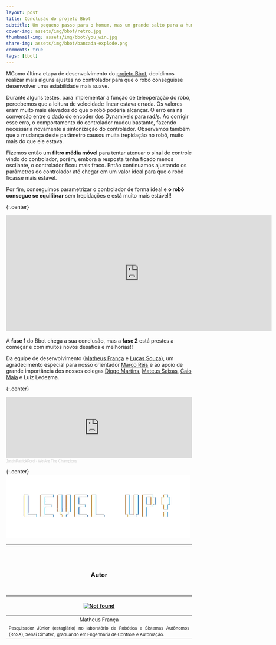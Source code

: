 ```yaml
---
layout: post
title: Conclusão do projeto Bbot
subtitle: Um pequeno passo para o homem, mas um grande salto para a humanidade by Matheus França
cover-img: assets/img/bbot/retro.jpg
thumbnail-img: assets/img/bbot/you_win.jpg
share-img: assets/img/bbot/bancada-explode.png
comments: true
tags: [bbot]
---
```


MComo última etapa de desenvolvimento do [projeto Bbot](https://mhar-vell.github.io/rasc/project-bbot/), decidimos realizar mais alguns ajustes no controlador para que o robô conseguisse desenvolver uma estabilidade mais suave. 

Durante alguns testes, para implementar a função de teleoperação do robô, percebemos que a leitura de velocidade linear estava errada. Os valores eram muito mais elevados do que o robô poderia alcançar. O erro era na conversão entre o dado do encoder dos Dynamixels para rad/s. Ao corrigir esse erro, o comportamento do controlador mudou bastante, fazendo necessária novamente a sintonização do controlador. Observamos também que a mudança deste parâmetro causou muita trepidação no robô, muito mais do que ele estava.

Fizemos então um **filtro média móvel** para tentar atenuar o sinal de controle vindo do controlador, porém, embora a resposta tenha ficado menos oscilante, o controlador ficou mais fraco. Então continuamos ajustando os parâmetros do controlador até chegar em um valor ideal para que o robô ficasse mais estável. 

Por fim, conseguimos parametrizar o controlador de forma ideal e **o robô consegue se equilibrar** sem trepidações e está muito mais estável!! 

{:.center}
<iframe width="720" height="315" src="https://www.youtube.com/embed/L74pwDNFQ-Q" title="YouTube video player" frameborder="0" allow="accelerometer; autoplay; clipboard-write; encrypted-media; gyroscope; picture-in-picture" allowfullscreen></iframe>

A **fase 1** do Bbot chega a sua conclusão, mas a **fase 2** está prestes a começar e com muitos novos desafios e melhorias!! 

Da equipe de desenvolvimento ([Matheus França](linkedin.com/in/matheus-frança-b62044150) e [Lucas Souza](https://www.linkedin.com/in/lucas-lins-souza-51b1909a/)), um agradecimento especial para nosso orientador [Marco Reis](https://mhar-vell.github.io/portfolio/) e ao apoio de grande importância dos nossos colegas [Diogo Martins](https://www.linkedin.com/in/diogo-alexandre-martins-02b528163/), [Mateus Seixas](linkedin.com/in/mateus-seixas-59296a190), [Caio Maia](https://www.linkedin.com/in/caiomaia3/) e Luiz Ledezma.

{:.center}
<iframe width="100%" height="166" scrolling="no" frameborder="no" src="https://w.soundcloud.com/player/?url=https%3A//api.soundcloud.com/tracks/123393442&color=%23ff5500&auto_play=false&hide_related=false&show_comments=true&show_user=true&show_reposts=false&show_teaser=true"></iframe><div style="font-size: 10px; color: #cccccc;line-break: anywhere;word-break: normal;overflow: hidden;white-space: nowrap;text-overflow: ellipsis; font-family: Interstate,Lucida Grande,Lucida Sans Unicode,Lucida Sans,Garuda,Verdana,Tahoma,sans-serif;font-weight: 100;"><a href="https://soundcloud.com/justinpfordmusic" title="JustinPatrickFord" target="_blank" style="color: #cccccc; text-decoration: none;">JustinPatrickFord</a> · <a href="https://soundcloud.com/justinpfordmusic/we-are-the-champions" title="We Are The Champions" target="_blank" style="color: #cccccc; text-decoration: none;">We Are The Champions</a></div>

{:.center}
![drawing600](../assets/img/bbot/level.png)


----------------

<br>
<br>

<!-- **************************************** Autor **************************************** -->
<center><h3 class="post-title">Autor</h3><br/></center>

<div class="row">
  <div class=" col-xl-auto offset-xl-0 col-lg-4 offset-lg-0">
    <table class="table-borderless highlight">
      <thead>
        <tr>
            <th><center><a href="https://www.linkedin.com/in/matheus-fran%C3%A7a-b62044150/" target="_blank">
                <p align="center">
                    <img src="{{ 'assets/img/people/matheusfrança-1.png' | relative_url }}" alt="Not found" width="100" class="img-fluid rounded-circle" />
                </p>
            </a></center></th>
        </tr>
      </thead>
      <tbody>
        <tr class="font-weight-bolder" style="text-align: center; margin-top: 0">
          <td width="33.33%">Matheus França</td>
        </tr>
        <tr style="text-align: center" >
          <td style="vertical-align: top;text-align: justify;"><small>Pesquisador Júnior (estagiário) no laboratório de Robótica e Sistemas Autônomos (RoSA), Senai Cimatec, graduando em Engenharia de Controle e Automação.</small></td>
        </tr>
      </tbody>
    </table>
  </div>
</div>

<br>

<!-- **************************************** MATH script **************************************** -->
<style TYPE="text/css">
code.has-jax {font: inherit; font-size: 100%; background: inherit; border: inherit;}
</style>
<script type="text/x-mathjax-config">
MathJax.Hub.Config({
    tex2jax: {
        inlineMath: [['$','$'], ['\\(','\\)']],
        skipTags: ['script', 'noscript', 'style', 'textarea', 'pre'] // removed 'code' entry
    }
});
MathJax.Hub.Queue(function() {
    var all = MathJax.Hub.getAllJax(), i;
    for(i = 0; i < all.length; i += 1) {
        all[i].SourceElement().parentNode.className += ' has-jax';
    }
});
</script>
<script type="text/javascript" src="https://cdnjs.cloudflare.com/ajax/libs/mathjax/2.7.4/MathJax.js?config=TeX-AMS_HTML-full"></script>